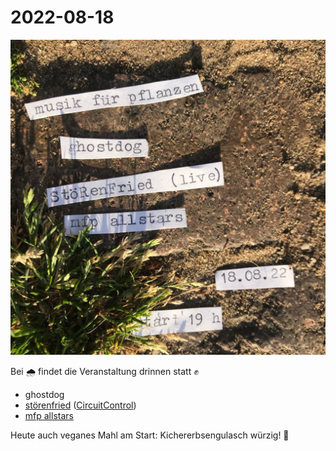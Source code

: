# 2022-08-18

![](220818.jpg)

Bei 🌧 findet die Veranstaltung drinnen statt ✊

- ghostdog
- [störenfried](https://soundcloud.com/storenfried) ([CircuitControl](https://www.circuit-control.de))
- [mfp allstars](/about)

Heute auch veganes Mahl am Start: Kichererbsengulasch würzig! 🍛